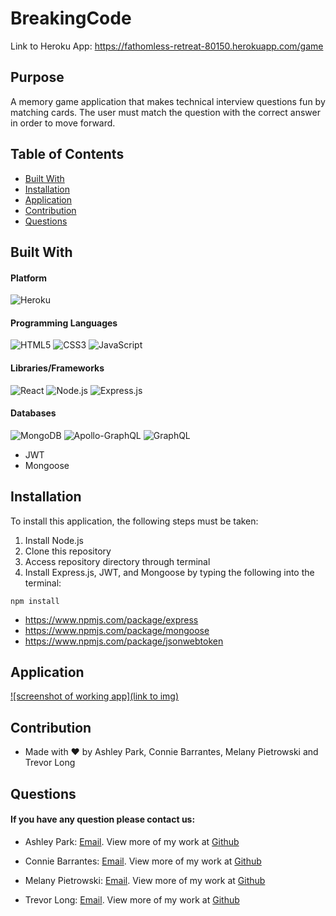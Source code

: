 # BreakingCode
Link to Heroku App: https://fathomless-retreat-80150.herokuapp.com/game

## Purpose
A memory game application that makes technical interview questions fun by matching cards. The user must match the question with the correct answer in order to move forward.

## Table of Contents
- [Built With](#built-with)
- [Installation](#installation)
- [Application](#application)
- [Contribution](#contribution)
- [Questions](#questions)

## Built With
#### Platform
![Heroku](https://img.shields.io/badge/Heroku-430098?style=for-the-badge&logo=heroku&logoColor=white)


#### Programming Languages
![HTML5](https://img.shields.io/badge/html5-%23E34F26.svg?style=for-the-badge&logo=html5&logoColor=white)
![CSS3](https://img.shields.io/badge/css3-%231572B6.svg?style=for-the-badge&logo=css3&logoColor=white)
![JavaScript](https://img.shields.io/badge/javascript-%23323330.svg?style=for-the-badge&logo=javascript&logoColor=%23F7DF1E)


#### Libraries/Frameworks
![React](https://img.shields.io/badge/React-20232A?style=for-the-badge&logo=react&logoColor=61DAFB)
![Node.js](https://img.shields.io/badge/Node.js-43853D?style=for-the-badge&logo=node.js&logoColor=white)
![Express.js](https://img.shields.io/badge/Express.js-404D59?style=for-the-badge)

#### Databases
![MongoDB](https://img.shields.io/badge/MongoDB-4EA94B?style=for-the-badge&logo=mongodb&logoColor=white)
![Apollo-GraphQL](https://img.shields.io/badge/-ApolloGraphQL-311C87?style=for-the-badge&logo=apollo-graphql)
![GraphQL](https://img.shields.io/badge/-GraphQL-E10098?style=for-the-badge&logo=graphql&logoColor=white)

- JWT
- Mongoose


## Installation
To install this application, the following steps must be taken:
1. Install Node.js
2. Clone this repository
3. Access repository directory through terminal
4. Install Express.js, JWT, and Mongoose by typing the following into the terminal: 

```
npm install
```
- https://www.npmjs.com/package/express
- https://www.npmjs.com/package/mongoose
- https://www.npmjs.com/package/jsonwebtoken


## Application
[![screenshot of working app](link to img)](https://github.com/barrantesc/BreakingCode/blob/5829ddf2cf91cb199e72aeec07d55038ba86fab4/client/public/images/breaking-code.png)

## Contribution
* Made with ❤️ by Ashley Park, Connie Barrantes, Melany Pietrowski and Trevor Long

## Questions
#### If you have any question please contact us:

 - Ashley Park: [Email](mailto:Apark8496@gmail.com).
  View more of my work at [Github](https://github.com/apark8496)

 - Connie Barrantes: [Email](mailto:connie.s.barrantes@gmail.com). 
 View more of my work at [Github](https://github.com/barrantesc)
 
 - Melany Pietrowski: [Email](mailto:Melany14@gmail.com).
  View more of my work at [Github](https://github.com/Melpie10)

 - Trevor Long: [Email](mailto:).
  View more of my work at [Github](https://github.com/TrevorL0ng)
